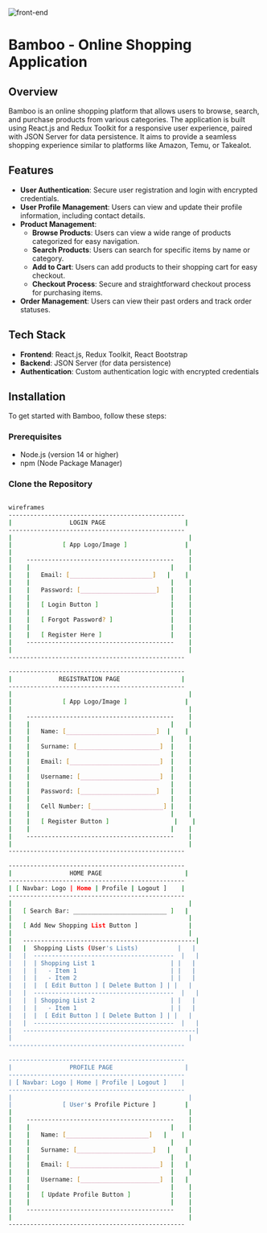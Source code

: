 ![front-end](https://github.com/user-attachments/assets/8cba4f17-7f82-473a-af11-b09767bfa963)

# Bamboo - Online Shopping Application

## Overview
Bamboo is an online shopping platform that allows users to browse, search, and purchase products from various categories. The application is built using React.js and Redux Toolkit for a responsive user experience, paired with JSON Server for data persistence. It aims to provide a seamless shopping experience similar to platforms like Amazon, Temu, or Takealot.

## Features
- **User Authentication**: Secure user registration and login with encrypted credentials.
- **User Profile Management**: Users can view and update their profile information, including contact details.
- **Product Management**:
  - **Browse Products**: Users can view a wide range of products categorized for easy navigation.
  - **Search Products**: Users can search for specific items by name or category.
  - **Add to Cart**: Users can add products to their shopping cart for easy checkout.
  - **Checkout Process**: Secure and straightforward checkout process for purchasing items.
- **Order Management**: Users can view their past orders and track order statuses.

## Tech Stack
- **Frontend**: React.js, Redux Toolkit, React Bootstrap
- **Backend**: JSON Server (for data persistence)
- **Authentication**: Custom authentication logic with encrypted credentials

## Installation
To get started with Bamboo, follow these steps:

### Prerequisites
- Node.js (version 14 or higher)
- npm (Node Package Manager)

### Clone the Repository
```bash

wireframes
-------------------------------------------------
|                LOGIN PAGE                      |        
-------------------------------------------------
|                                                 |
|              [ App Logo/Image ]                |
|                                                 |
|    -----------------------------------------    |
|    |                                       |    |
|    |   Email: [_______________________]   |    |
|    |                                       |    |
|    |   Password: [_____________________]   |    |
|    |                                       |    |
|    |   [ Login Button ]                    |    |
|    |                                       |    |
|    |   [ Forgot Password? ]                |    |
|    |                                       |    |
|    |   [ Register Here ]                   |    |
|    -----------------------------------------    |
|                                                 |
-------------------------------------------------

-------------------------------------------------
|             REGISTRATION PAGE                 |
-------------------------------------------------
|                                                 |
|              [ App Logo/Image ]                |
|                                                 |
|    -----------------------------------------    |
|    |                                       |    |
|    |   Name: [_________________________]  |    |
|    |                                       |    |
|    |   Surname: [_______________________]  |    |
|    |                                       |    |
|    |   Email: [_________________________]  |    |
|    |                                       |    |
|    |   Username: [______________________]  |    |
|    |                                       |    |
|    |   Password: [_____________________]   |    |
|    |                                       |    |
|    |   Cell Number: [____________________] |    |
|    |                                       |    |
|    |   [ Register Button ]                  |    |
|    |                                       |    |
|    -----------------------------------------    |
|                                                 |
-------------------------------------------------

-------------------------------------------------
|                HOME PAGE                       |
-------------------------------------------------
| [ Navbar: Logo | Home | Profile | Logout ]    |
-------------------------------------------------
|                                                 |
|   [ Search Bar: __________________________ ]   |
|                                                 |
|   [ Add New Shopping List Button ]              |
|                                                 |
|   ------------------------------------------------|
|   |  Shopping Lists (User's Lists)           |   |
|   |  ---------------------------------------  |   |
|   |  | Shopping List 1                     | |   |
|   |  |   - Item 1                          | |   |
|   |  |   - Item 2                          | |   |
|   |  |  [ Edit Button ] [ Delete Button ] | |   |
|   |  ---------------------------------------  |   |
|   |  | Shopping List 2                     | |   |
|   |  |   - Item 1                          | |   |
|   |  |  [ Edit Button ] [ Delete Button ] | |   |
|   |  ---------------------------------------  |   |
|   ------------------------------------------------|
|                                                 |
-------------------------------------------------

-------------------------------------------------
|                PROFILE PAGE                    |
-------------------------------------------------
| [ Navbar: Logo | Home | Profile | Logout ]    |
-------------------------------------------------
|                                                 |
|              [ User's Profile Picture ]        |
|                                                 |
|    -----------------------------------------    |
|    |                                       |    |
|    |   Name: [_______________________]   |    |
|    |                                       |    |
|    |   Surname: [_____________________]   |    |
|    |                                       |    |
|    |   Email: [_________________________]  |   |
|    |                                       |    |
|    |   Username: [______________________]  |   |
|    |                                       |    |
|    |   [ Update Profile Button ]           |    |
|    |                                       |    |
|    -----------------------------------------    |
|                                                 |
-------------------------------------------------



